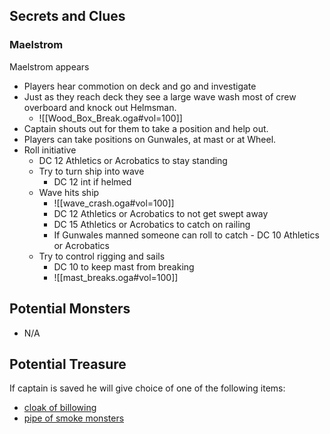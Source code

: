 ## Secrets and Clues
### Maelstrom
Maelstrom appears
- Players hear commotion on deck and go and investigate
- Just as they reach deck they see a large wave wash most of crew overboard and knock out Helmsman.
	- ![[Wood_Box_Break.oga#vol=100]]
- Captain shouts out for them to take a position and help out.
- Players can take positions on Gunwales, at mast or at Wheel.
- Roll initiative
	- DC 12 Athletics or Acrobatics to stay standing
	- Try to turn ship into wave
		- DC 12 int if helmed
	- Wave hits ship
		- ![[wave_crash.oga#vol=100]]
		- DC 12 Athletics or Acrobatics to not get swept away
		- DC 15 Athletics or Acrobatics to catch on railing
		- If Gunwales manned someone can roll to catch - DC 10 Athletics or Acrobatics
	- Try to control rigging and sails
		- DC 10 to keep mast from breaking
		- ![[mast_breaks.oga#vol=100]]
## Potential Monsters
- N/A
## Potential Treasure
If captain is saved he will give choice of one of the following items:
- [cloak of billowing](https://www.dndbeyond.com/magic-items/27040-cloak-of-billowing)
- [pipe of smoke monsters](https://www.dndbeyond.com/magic-items/27082-pipe-of-smoke-monsters)